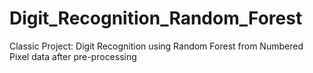 # Digit_Recognition_Random_Forest
Classic Project: Digit Recognition using Random Forest from Numbered Pixel data after pre-processing
